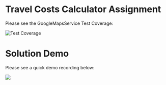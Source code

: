 # Travel Costs Calculator Assignment

Please see the GoogleMapsService Test Coverage:

<img src="https://media.cleanshot.cloud/media/11023/3fDtaREjRI8gDVici6r7BAYHQtZpXBLxeCYnWU26.jpeg?Expires=1686604650&Signature=dIdVco4SNAnCkZL9vxRjAuT4sg~-ivy04RGhQZgl4qeM856RzqzmTydkpwtNS5x29ck4oKuJYT34g3aVuNxvNyJzfuybMxFMchbWmX~JAtFwG1Zh69Yms-P0LB8-IEv2pAj6~fi0jWVU-toLdSitTyAtkRXgy4zlnB7hdEKtnN~GOQdBjFr~Bzz8ax0SZpXeH2j8UtEefyCSdjK-c~xdoZWeBO9ucTxQTRjffagU0kcJ9q~48vBx8qpR3Ah2h-59A4PvrzN-Qs4dtQ0VJQYW5JFoMvhM5y1lrFq2atdBL~8HVCzdJcsNJyVZJTKzrNQT4O8RJ2CqxCITTVMRfiUtvA__&Key-Pair-Id=K269JMAT9ZF4GZ" alt="Test Coverage">

# Solution Demo

Please see a quick demo recording below:

![](https://github.com/Smokushka/persistent-google-map-lwc/demo.gif)

